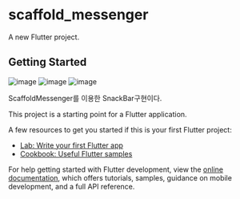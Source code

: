 # scaffold_messenger

A new Flutter project.

## Getting Started
![image](https://github.com/user-attachments/assets/c99ce079-affd-4422-a289-63534dc8dead)
![image](https://github.com/user-attachments/assets/fe811578-c0c7-4378-90c7-aeb9bccf48ad)
![image](https://github.com/user-attachments/assets/8b10e1d6-4cbf-43e4-9e03-965f72b6220e)

ScaffoldMessenger를 이용한 SnackBar구현이다.


This project is a starting point for a Flutter application.

A few resources to get you started if this is your first Flutter project:

- [Lab: Write your first Flutter app](https://docs.flutter.dev/get-started/codelab)
- [Cookbook: Useful Flutter samples](https://docs.flutter.dev/cookbook)

For help getting started with Flutter development, view the
[online documentation](https://docs.flutter.dev/), which offers tutorials,
samples, guidance on mobile development, and a full API reference.
